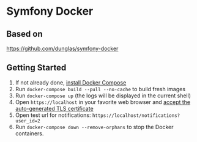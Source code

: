 # Symfony Docker

## Based on

https://github.com/dunglas/symfony-docker

## Getting Started

1. If not already done, [install Docker Compose](https://docs.docker.com/compose/install/)
2. Run `docker-compose build --pull --no-cache` to build fresh images
3. Run `docker-compose up` (the logs will be displayed in the current shell)
4. Open `https://localhost` in your favorite web browser and [accept the auto-generated TLS certificate](https://stackoverflow.com/a/15076602/1352334)
5. Open test url for notifications: `https://localhost/notifications?user_id=2`
6. Run `docker-compose down --remove-orphans` to stop the Docker containers.
